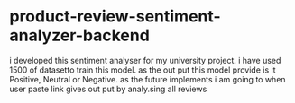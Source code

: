 # product-review-sentiment-analyzer-backend
i developed this sentiment analyser for my university project. i have used 1500 of datasetto train this model. as the out put this model provide is it Positive, Neutral or Negative. as the future implements i am going to when user paste link gives out put by analy.sing all reviews
